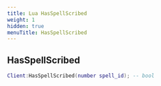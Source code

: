 ```yaml
---
title: Lua HasSpellScribed
weight: 1
hidden: true
menuTitle: HasSpellScribed
---
```

## HasSpellScribed
```lua
Client:HasSpellScribed(number spell_id); -- bool
```